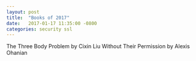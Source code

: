 ```yaml
---
layout: post
title:  "Books of 2017"
date:   2017-01-17 11:35:00 -0800
categories: security ssl
---
```


The Three Body Problem by Cixin Liu
Without Their Permission by Alexis Ohanian